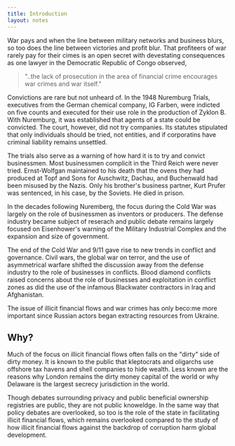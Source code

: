 ```yaml
---
title: Introduction
layout: notes
---
```


War pays and when the line between military networks and business blurs, so too does the line between victories and profit blur. That profiteers of war rarely pay for their cimes is an open secret with devestating consequences as one lawyer in the Democratic Republic of Congo observed, 

> "..the lack of prosecution in the area of financial crime encourages war crimes and war itself."

Convictions are rare but not unheard of. In the 1948 Nuremburg Trials, executives from the German chemical company, IG Farben, were indicted on five counts and executed for their use role in the production of Zyklon B. 
With Nuremburg, it was established that agents of a state could be convicted. The court, however, did not try companies. Its statutes stipulated that only individuals should be tried, not entities, and if corporatins have criminal liability remains unsettled.

The trials also serve as a warning of how hard it is to try and convict businessmen. Most businessmen complicit in the Third Reich were never tried. Ernst-Wolfgan maintained to his death that the ovens they had produced at Topf and Sons for Auschwitz, Dachau, and Buchenwald had been misused by the Nazis. Only his brother's business partner, Kurt Prufer was sentenced, in his case, by the Soviets. He died in prison. 

In the decades following Nuremberg, the focus during the Cold War was largely on the role of businessmen as inventors or producers. The defense industry became subject of reserach and public debate remains largely focused on Eisenhower's warning of the Military Industrial Complex and the expansion and size of government. 

The end of the Cold War and 9/11 gave rise to new trends in conflict and governance. Civil wars, the global war on terror, and the use of asymmetrical warfare shifted the discussion away from the defense industry to the role of businesses in conflicts. Blood diamond conflicts raised concerns about the role of businesses and exploitation in conflict zones as did the use of the infamous Blackwater contractors in Iraq and Afghanistan.  

The issue of illicit financial flows and war crimes has only beco:me more important since Russian actors began extracting resources from Ukraine. 

## Why? 

Much of the focus on illicit financial flows often falls on the "dirty" side of dirty money. It is known to the public that kleptocrats and oligarchs use offshore tax havens and shell companies to hide wealth. Less known are the reasons why London remains the dirty money capital of the world or why Delaware is the largest secrecy jurisdiction in the world. 

Though debates surrounding privacy and public beneficial ownership registries are public, they are not public knoweldge. In the same way that policy debates are overlooked, so too is the role of the state in facilitating illicit financial flows, which remains overlooked compared to the study of how illicit financial flows against the backdrop of corruption harm global development. 










